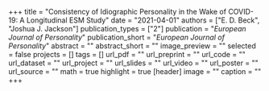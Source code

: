 +++
title = "Consistency of Idiographic Personality in the Wake of COVID-19: A Longitudinal ESM Study"
date = "2021-04-01"
authors = ["E. D. Beck", "Joshua J. Jackson"]
publication_types = ["2"]
publication = "_European Journal of Personality_"
publication_short = "_European Journal of Personality_"
abstract = ""
abstract_short = ""
image_preview = ""
selected = false
projects = []
tags = []
url_pdf = ""
url_preprint = ""
url_code = ""
url_dataset = ""
url_project = ""
url_slides = ""
url_video = ""
url_poster = ""
url_source = ""
math = true
highlight = true
[header]
image = ""
caption = ""
+++
